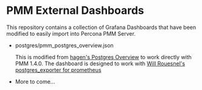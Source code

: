 # PMM External Dashboards

This repository contains a collection of Grafana Dashboards
that have been modified to easily import into
Percona PMM Server.

* postgres/pmm_postgres_overview.json

    This is modified from [hagen's Postgres Overview](https://grafana.com/dashboards/455) to work directly with PMM 1.4.0.  The dashboard is designed to work with [Will Rouesnel's postgres_exporter for prometheus](https://github.com/wrouesnel/postgres_exporter)

* More to come...



